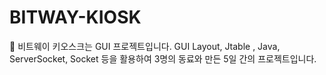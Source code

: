 # BITWAY-KIOSK
 🐬 비트웨이 키오스크는 GUI 프로젝트입니다. GUI Layout, Jtable , Java, ServerSocket, Socket 등을 활용하여 3명의 동료와 만든 5일 간의 프로젝트입니다.
